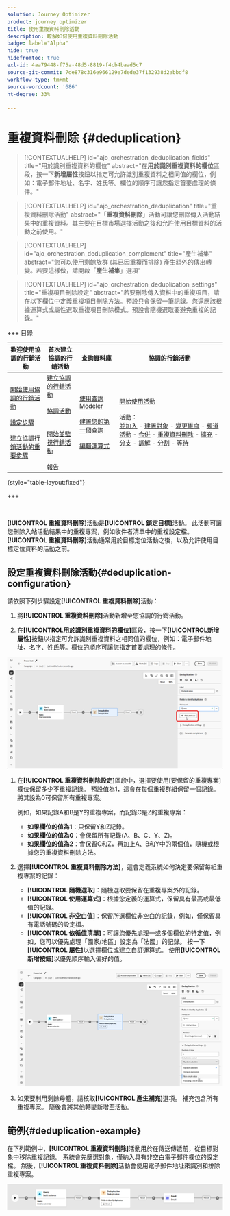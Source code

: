 ```yaml
---
solution: Journey Optimizer
product: journey optimizer
title: 使用重複資料刪除活動
description: 瞭解如何使用重複資料刪除活動
badge: label="Alpha"
hide: true
hidefromtoc: true
exl-id: 4aa79448-f75a-48d5-8819-f4cb4baad5c7
source-git-commit: 7de878c316e966129e7dede37f132938d2abbdf8
workflow-type: tm+mt
source-wordcount: '686'
ht-degree: 33%

---
```


# 重複資料刪除 {#deduplication}

>[!CONTEXTUALHELP]
>id="ajo_orchestration_deduplication_fields"
>title="用於識別重複資料的欄位"
>abstract="在&#x200B;**&#x200B;用於識別重複資料的欄位&#x200B;**&#x200B;區段，按一下&#x200B;**&#x200B;新增屬性**&#x200B;按鈕以指定可允許識別重複資料之相同值的欄位，例如：電子郵件地址、名字、姓氏等。欄位的順序可讓您指定首要處理的條件。"

>[!CONTEXTUALHELP]
>id="ajo_orchestration_deduplication"
>title="重複資料刪除活動"
>abstract="「**重複資料刪除**」活動可讓您刪除傳入活動結果中的重複資料。其主要在目標市場選擇活動之後和允許使用目標資料的活動之前使用。"

>[!CONTEXTUALHELP]
>id="ajo_orchestration_deduplication_complement"
>title="產生補集"
>abstract="您可以使用剩餘族群 (其已因重複而排除) 產生額外的傳出轉變。若要這樣做，請開啟「**產生補集**」選項"

>[!CONTEXTUALHELP]
>id="ajo_orchestration_deduplication_settings"
>title="重複項目刪除設定"
>abstract="若要刪除傳入資料中的重複項目，請在以下欄位中定義重複項目刪除方法。預設只會保留一筆記錄。您還應該根據運算式或屬性選取重複項目刪除模式。預設會隨機選取要避免重複的記錄。"

+++ 目錄

| 歡迎使用協調的行銷活動 | 首次建立協調的行銷活動 | 查詢資料庫 | 協調的行銷活動 |
|---|---|---|---|
| [開始使用協調的行銷活動](../gs-orchestrated-campaigns.md)<br/><br/>[設定步驟](../configuration-steps.md)<br/><br/>[建立協調行銷活動的重要步驟](../gs-campaign-creation.md) | [建立協調的行銷活動](../create-orchestrated-campaign.md)<br/><br/>[協調活動](../orchestrate-activities.md)<br/><br/><br/>[開始並監視行銷活動](../start-monitor-campaigns.md)<br/><br/>[報告](../reporting-campaigns.md) | [使用查詢Modeler](../orchestrated-rule-builder.md)<br/><br/>[建置您的第一個查詢](../build-query.md)<br/><br/>[編輯運算式](../edit-expressions.md) | [開始使用活動](about-activities.md)<br/><br/>活動：<br/>[並加入](and-join.md) - [建置對象](build-audience.md) - [變更維度](change-dimension.md) - [頻道活動](channels.md) - [合併](combine.md) - [重複資料刪除](deduplication.md) - [擴充](enrichment.md) - [分支](fork.md) - [調解](reconciliation.md) - [分割](split.md) - [等待](wait.md) |

{style="table-layout:fixed"}

+++

<br/>

**[!UICONTROL 重複資料刪除]**&#x200B;活動是&#x200B;**[!UICONTROL 鎖定目標]**&#x200B;活動。 此活動可讓您刪除入站活動結果中的重複專案，例如收件者清單中的重複設定檔。 **[!UICONTROL 重複資料刪除]**&#x200B;活動通常用於目標定位活動之後，以及允許使用目標定位資料的活動之前。

## 設定重複資料刪除活動{#deduplication-configuration}

請依照下列步驟設定&#x200B;**[!UICONTROL 重複資料刪除]**&#x200B;活動：


1. 將&#x200B;**[!UICONTROL 重複資料刪除]**&#x200B;活動新增至您協調的行銷活動。

1. 在&#x200B;**[!UICONTROL &#x200B;用於識別重複資料的欄位&#x200B;]**&#x200B;區段，按一下&#x200B;**[!UICONTROL &#x200B;新增屬性]**&#x200B;按鈕以指定可允許識別重複資料之相同值的欄位，例如：電子郵件地址、名字、姓氏等。欄位的順序可讓您指定首要處理的條件。

![](../assets/deduplication-1.png)

1. 在&#x200B;**[!UICONTROL 重複資料刪除設定]**&#x200B;區段中，選擇要使用[要保留的重複專案]欄位保留多少不重複記錄。 預設值為1，這會在每個重複群組保留一個記錄。 將其設為0可保留所有重複專案。

   例如，如果記錄A和B是Y的重複專案，而記錄C是Z的重複專案：

   * **如果欄位的值為1**：只保留Y和Z記錄。
   * **如果欄位的值為0**：會保留所有記錄(A、B、C、Y、Z)。
   * **如果欄位的值為2**：會保留C和Z，再加上A、B和Y中的兩個值，隨機或根據您的重複資料刪除方法。

1. 選擇&#x200B;**[!UICONTROL 重複資料刪除方法]**，這會定義系統如何決定要保留每組重複專案的記錄：

   * **[!UICONTROL 隨機選取]**：隨機選取要保留在重複專案外的記錄。
   * **[!UICONTROL 使用運算式]**：根據您定義的運算式，保留具有最高或最低值的記錄。
   * **[!UICONTROL 非空白值]**：保留所選欄位非空白的記錄，例如，僅保留具有電話號碼的設定檔。
   * **[!UICONTROL 依循值清單]**：可讓您優先處理一或多個欄位的特定值，例如，您可以優先處理「國家/地區」設定為「法國」的記錄。 按一下&#x200B;**[!UICONTROL 屬性]**&#x200B;以選擇欄位或建立自訂運算式。 使用&#x200B;**[!UICONTROL 新增按鈕]**&#x200B;以優先順序輸入偏好的值。

   ![](../assets/deduplication-2.png)

1. 如果要利用剩餘母體，請核取&#x200B;**[!UICONTROL 產生補充]**&#x200B;選項。 補充包含所有重複專案。 隨後會將其他轉變新增至活動。

## 範例{#deduplication-example}

在下列範例中，**[!UICONTROL 重複資料刪除]**&#x200B;活動用於在傳送傳遞前，從目標對象中移除重複記錄。 系統會先篩選對象，僅納入具有非空白電子郵件欄位的設定檔。 然後，**[!UICONTROL 重複資料刪除]**&#x200B;活動會使用電子郵件地址來識別和排除重複專案。

![](../assets/deduplication-3.png)
